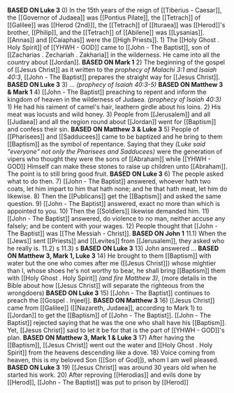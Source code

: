 
**BASED ON Luke 3**
	0) In the 15th years of the reign of [[Tiberius - Caesar]], the [[Governor of Judaea]] was [[Pontius Pilate]], the [[Tetrach]] of [[Galilee]] was [[Herod (2nd)]], the [[Tetrach]] of [[Ituraea]] was [[Herod]]'s brother, [[Philip]], and the [[Tetrach]] of [[Abilene]] was [[Lysanias]]. [[Annas]] and [[Caiaphas]] were the [[High Priests]].
	1) The [[Holy Ghost . Holy Spirit]] of [[YHWH - GOD]] came to [[John - The Baptist]], son of [[Zacharias . Zechariah . Zakharia]] in the wilderness. He came into all the country about [[Jordan]].
**BASED ON Mark 1**
    2) The beginning of the gospel of [[Jesus Christ]] as it written to the *prophecy of Malachi 3:1 and Isaiah 40:3*, [[John - The Baptist]] prepares the straight way for [[Jesus Christ]].
**BASED ON Luke 3**
    3) ... *(prophecy of Isaiah 40:3-5)*
**BASED ON Matthew 3 & Mark 1**
    4) [[John - The Baptist]] preaching to repent and inform the kingdom of heaven in the wilderness of Judaea. *(prophecy of Isaiah 40:3)*
	1) He had his raiment of camel's hair, leathern girdle about his loins.
	2) His meat was locusts and wild honey.
	3) People from [[Jerusalem]] and all [[Judaea]] and all the region round about [[Jordan]] went for [[Baptism]] and confess their sin.
**BASED ON Matthew 3 & Luke 3**
	5) People of [[Pharisees]] and [[Sadducees]] came to be baptized and he bring to them [[Baptism]] as the symbol of repentance. Saying that they *(Luke said "everyone" not only the Pharisees and Sadducees)* were the generation of vipers who thought they were the sons of [[Abraham]] while [[YHWH - GOD]] Himself can make these stones to raise up children unto [[Abraham]]. The point is to still bring good fruit.
**BASED ON Luke 3**
	6) The people asked what to do then.
	7) [[John - The Baptist]] answered, whoever hath two coats, let him impart to him that hath none; and he that hath meat, let him do likewise.
	8) Then the [[Publicans]] get the [[Baptism]] and asked the same question.
	9) [[John - The Baptist]] answered, exact no more than which is appointed to you.
	10) Then the [[Soldiers]] likewise demanded him.
	11) [[John - The Baptist]] answered, do violence to no man, neither accuse any falsely; and be content with your wages.
	12) People thought that [[John - The Baptist]] was [[The Messiah - Christ]].
**BASED ON John 1**
	11.1) When the [[Jews]] sent [[Priests]] and [[Levites]] from [[Jerusalem]], they asked who he really is.
	11.2) s
	11.3) s
**BASED ON Luke 3**
	13) John answered ...
**BASED ON Matthew 3, Mark 1, Luke 3**
    14) He brought to them [[Baptism]] with water but the one who comes after me ([[Jesus Christ]]) whose mightier than I, whose shoes he's not worthy to bear, he shall bring [[Baptism]] them with [[Holy Ghost . Holy Spirit]] *(and fire Matthew 3)*, (more details in the Bible about how [[Jesus Christ]] will separate the righteous from the wrongdoers)
**BASED ON Luke 3**
	15) [[John - The Baptist]] continues to preach the [[Gospel . Injeel]].
**BASED ON Matthew 3**
    16) [[Jesus Christ]] came from [[Galilee]] ([[Nazareth, Judaea]], according to Mark 1)  to [[Jordan]] to get the [[Baptism]] of [[John - The Baptist]]. [[John - The Baptist]] rejected saying that he was the one who shall have his [[Baptism]]. Yet, [[Jesus Christ]] said to let it be for that is the part of [[YHWH - GOD]]'s plan.
**BASED ON Matthew 3, Mark 1 & Luke 3**
    17) After having the [[Baptism]], [[Jesus Christ]] went out the water and [[Holy Ghost . Holy Spirit]] from the heavens descending like a dove.
    18) Voice coming from heaven, this is my beloved Son ([[Son of God]]), whom I am well pleased.
**BASED ON Luke 3**
    19) [[Jesus Christ]] was around 30 years old when he started his work.
    20) After reproving [[Herodias]] and evils done by [[Herod]], [[John - The Baptist]] was put to prison by [[Herod]]